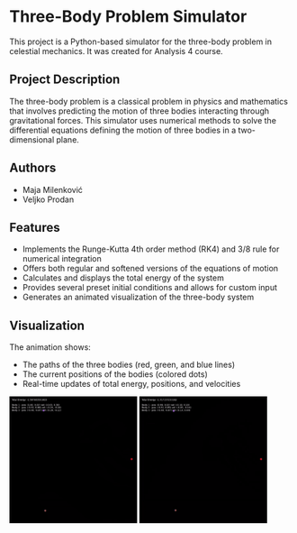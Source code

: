 # Three-Body Problem Simulator

This project is a Python-based simulator for the three-body problem in celestial mechanics. It was created for Analysis 4 course.

## Project Description

The three-body problem is a classical problem in physics and mathematics that involves predicting the motion of three bodies interacting through gravitational forces. This simulator uses numerical methods to solve the differential equations defining the motion of three bodies in a two-dimensional plane.

## Authors

- Maja Milenković
- Veljko Prodan

## Features

- Implements the Runge-Kutta 4th order method (RK4) and 3/8 rule for numerical integration
- Offers both regular and softened versions of the equations of motion
- Calculates and displays the total energy of the system
- Provides several preset initial conditions and allows for custom input
- Generates an animated visualization of the three-body system

## Visualization

The animation shows:
- The paths of the three bodies (red, green, and blue lines)
- The current positions of the bodies (colored dots)
- Real-time updates of total energy, positions, and velocities

<p float="left">
  <img src="./examples/example_2.gif" width="45%" />
  <img src="./examples/example_5.gif" width="45%" />
</p>




